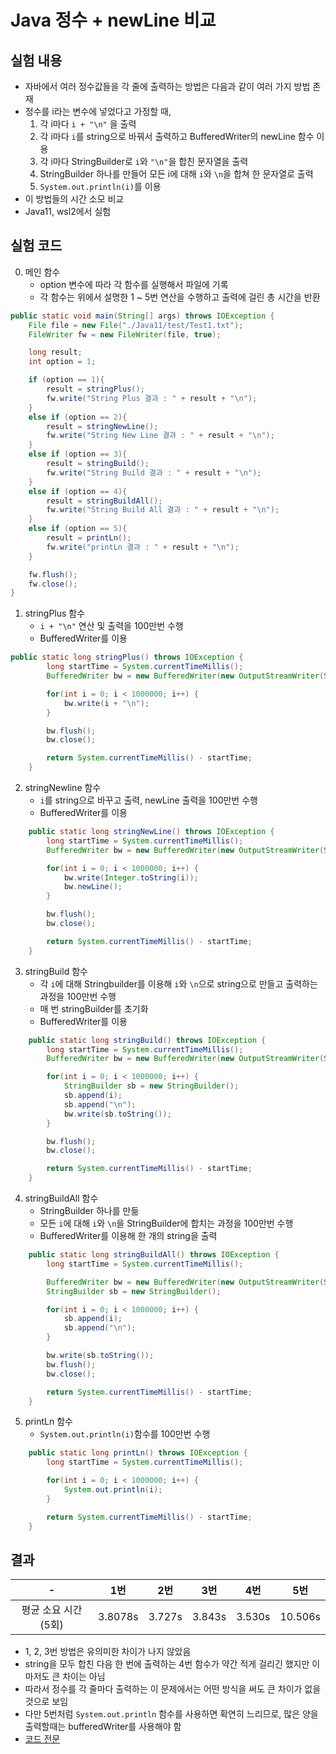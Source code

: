 # Java 정수 + newLine 비교

## 실험 내용

- 자바에서 여러 정수값들을 각 줄에 출력하는 방법은 다음과 같이 여러 가지 방법 존재
- 정수를 i라는 변수에 넣었다고 가정할 때,
  1.  각 i마다 `i + "\n"` 을 출력
  2.  각 i마다 `i`를 string으로 바꿔서 출력하고 BufferedWriter의 newLine 함수 이용
  3.  각 i마다 StringBuilder로 `i`와 `"\n"`을 합친 문자열을 출력
  4.  StringBuilder 하나를 만들어 모든 i에 대해 `i`와 `\n`을 합쳐 한 문자열로 출력
  5.  `System.out.println(i)`를 이용
- 이 방법들의 시간 소모 비교
- Java11, wsl2에서 실험

## 실험 코드

0. 메인 함수
   - option 변수에 따라 각 함수를 실행해서 파일에 기록
   - 각 함수는 위에서 설명한 1 ~ 5번 연산을 수행하고 출력에 걸린 총 시간을 반환

```Java
public static void main(String[] args) throws IOException {
    File file = new File("./Java11/test/Test1.txt");
    FileWriter fw = new FileWriter(file, true);

    long result;
    int option = 1;

    if (option == 1){
        result = stringPlus();
        fw.write("String Plus 결과 : " + result + "\n");
    }
    else if (option == 2){
        result = stringNewLine();
        fw.write("String New Line 결과 : " + result + "\n");
    }
    else if (option == 3){
        result = stringBuild();
        fw.write("String Build 결과 : " + result + "\n");
    }
    else if (option == 4){
        result = stringBuildAll();
        fw.write("String Build All 결과 : " + result + "\n");
    }
    else if (option == 5){
        result = printLn();
        fw.write("printLn 결과 : " + result + "\n");
    }

    fw.flush();
    fw.close();
}
```

1. stringPlus 함수
   - `i + "\n"` 연산 및 출력을 100만번 수행
   - BufferedWriter를 이용

```Java
public static long stringPlus() throws IOException {
        long startTime = System.currentTimeMillis();
        BufferedWriter bw = new BufferedWriter(new OutputStreamWriter(System.out));

        for(int i = 0; i < 1000000; i++) {
            bw.write(i + "\n");
        }

        bw.flush();
        bw.close();

        return System.currentTimeMillis() - startTime;
    }
```

2. stringNewline 함수
   - `i`를 string으로 바꾸고 출력, newLine 출력을 100만번 수행
   - BufferedWriter를 이용

```Java
    public static long stringNewLine() throws IOException {
        long startTime = System.currentTimeMillis();
        BufferedWriter bw = new BufferedWriter(new OutputStreamWriter(System.out));

        for(int i = 0; i < 1000000; i++) {
            bw.write(Integer.toString(i));
            bw.newLine();
        }

        bw.flush();
        bw.close();

        return System.currentTimeMillis() - startTime;
    }
```

3. stringBuild 함수
   - 각 `i`에 대해 Stringbuilder를 이용해 `i`와 `\n`으로 string으로 만들고 출력하는 과정을 100만번 수행
   - 매 번 stringBuilder를 초기화
   - BufferedWriter를 이용

```Java
    public static long stringBuild() throws IOException {
        long startTime = System.currentTimeMillis();
        BufferedWriter bw = new BufferedWriter(new OutputStreamWriter(System.out));

        for(int i = 0; i < 1000000; i++) {
            StringBuilder sb = new StringBuilder();
            sb.append(i);
            sb.append("\n");
            bw.write(sb.toString());
        }

        bw.flush();
        bw.close();

        return System.currentTimeMillis() - startTime;
    }
```

4. stringBuildAll 함수
   - StringBuilder 하나를 만듦
   - 모든 `i`에 대해 `i`와 `\n`을 StringBuilder에 합치는 과정을 100만번 수행
   - BufferedWriter를 이용해 한 개의 string을 출력

```Java
    public static long stringBuildAll() throws IOException {
        long startTime = System.currentTimeMillis();

        BufferedWriter bw = new BufferedWriter(new OutputStreamWriter(System.out));
        StringBuilder sb = new StringBuilder();

        for(int i = 0; i < 1000000; i++) {
            sb.append(i);
            sb.append("\n");
        }

        bw.write(sb.toString());
        bw.flush();
        bw.close();

        return System.currentTimeMillis() - startTime;
    }
```

5. printLn 함수
   - `System.out.println(i)`함수를 100만번 수행

```Java
    public static long printLn() throws IOException {
        long startTime = System.currentTimeMillis();

        for(int i = 0; i < 1000000; i++) {
            System.out.println(i);
        }

        return System.currentTimeMillis() - startTime;
    }
```

## 결과

|          -           |   1번   |  2번   |  3번   |  4번   |   5번   |
| :------------------: | :-----: | :----: | :----: | :----: | :-----: |
| 평균 소요 시간 (5회) | 3.8078s | 3.727s | 3.843s | 3.530s | 10.506s |

- 1, 2, 3번 방법은 유의미한 차이가 나지 않았음
- string을 모두 합친 다음 한 번에 출력하는 4번 함수가 약간 적게 걸리긴 했지만 이마저도 큰 차이는 아님
- 따라서 정수를 각 줄마다 출력하는 이 문제에서는 어떤 방식을 써도 큰 차이가 없을 것으로 보임
- 다만 5번처럼 `System.out.println` 함수를 사용하면 확연히 느리므로, 많은 양을 출력할때는 bufferedWriter를 사용해야 함
- [코드 전문](./codes/2023-01-31.java)
